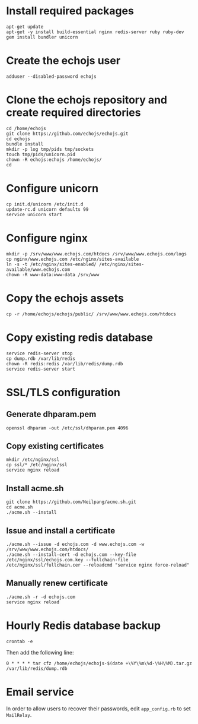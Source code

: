 # Install required packages

	apt-get update
	apt-get -y install build-essential nginx redis-server ruby ruby-dev
	gem install bundler unicorn

# Create the echojs user

	adduser --disabled-password echojs

# Clone the echojs repository and create required directories

	cd /home/echojs
	git clone https://github.com/echojs/echojs.git
	cd echojs
	bundle install
	mkdir -p log tmp/pids tmp/sockets
	touch tmp/pids/unicorn.pid
	chown -R echojs:echojs /home/echojs/
	cd

# Configure unicorn

	cp init.d/unicorn /etc/init.d
	update-rc.d unicorn defaults 99
	service unicorn start

# Configure nginx

	mkdir -p /srv/www/www.echojs.com/htdocs /srv/www/www.echojs.com/logs
	cp nginx/www.echojs.com /etc/nginx/sites-available
	ln -s -t /etc/nginx/sites-enabled/ /etc/nginx/sites-available/www.echojs.com
	chown -R www-data:www-data /srv/www

# Copy the echojs assets

	cp -r /home/echojs/echojs/public/ /srv/www/www.echojs.com/htdocs

# Copy existing redis database

	service redis-server stop
	cp dump.rdb /var/lib/redis
	chown -R redis:redis /var/lib/redis/dump.rdb
	service redis-server start

# SSL/TLS configuration

## Generate dhparam.pem

	openssl dhparam -out /etc/ssl/dhparam.pem 4096

## Copy existing certificates

	mkdir /etc/nginx/ssl
	cp ssl/* /etc/nginx/ssl
	service nginx reload

## Install acme.sh

	git clone https://github.com/Neilpang/acme.sh.git
	cd acme.sh
	./acme.sh --install

## Issue and install a certificate

	./acme.sh --issue -d echojs.com -d www.echojs.com -w /srv/www/www.echojs.com/htdocs/
	./acme.sh --install-cert -d echojs.com --key-file /etc/nginx/ssl/echojs.com.key --fullchain-file /etc/nginx/ssl/fullchain.cer --reloadcmd "service nginx force-reload"

## Manually renew certificate

	./acme.sh -r -d echojs.com
	service nginx reload

# Hourly Redis database backup

	crontab -e

Then add the following line:

	0 * * * * tar cfz /home/echojs/echojs-$(date +\%Y\%m\%d-\%H\%M).tar.gz /var/lib/redis/dump.rdb

# Email service

In order to allow users to recover their passwords, edit `app_config.rb` to
set `MailRelay`.
